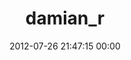 ---
title: "damian_r"
date: 2012-07-26 21:47:15 00:00
permalink: /damian_r
twitter: "damian_r"
likes: [1105]
id: 1261
gravatar: "http://www.gravatar.com/avatar/1efd91ca576aa14b8641b6e161d47a2a"
---